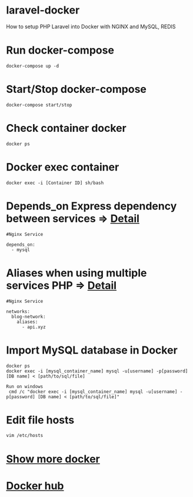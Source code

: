 # laravel-docker
How to setup PHP Laravel into Docker with NGINX and MySQL, REDIS

# Run docker-compose
```
docker-compose up -d
```

# Start/Stop docker-compose
```
docker-compose start/stop
```

# Check container docker
```
docker ps
```

# Docker exec container
```
docker exec -i [Container ID] sh/bash
```

# Depends_on Express dependency between services => [Detail](https://docs.docker.com/compose/compose-file/compose-file-v3/)
```
#Nginx Service

depends_on:
  - mysql
```

# Aliases when using multiple services PHP => [Detail](https://docs.docker.com/compose/compose-file/compose-file-v3/)
```
#Nginx Service

networks:
  blog-network:
    aliases:
      - api.xyz
```

# Import MySQL database in Docker

```
docker ps
docker exec -i [mysql_container_name] mysql -u[username] -p[password] [DB name] < [path/to/sql/file]
```

```
Run on windows
 cmd /c "docker exec -i [mysql_container_name] mysql -u[username] -p[password] [DB name] < [path/to/sql/file]"
```

# Edit file hosts

```
vim /etc/hosts
```

# [Show more docker](https://docs.docker.com/get-started/)
# [Docker hub](https://hub.docker.com/)
